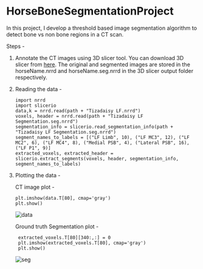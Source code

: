 # HorseBoneSegmentationProject

In this project, I develop a threshold based image segmentation algorithm to detect bone vs non bone regions in a CT scan. 

Steps - 

1. Annotate the CT images using 3D slicer tool. You can download 3D slicer from [here](https://download.slicer.org/). The original and segmented images are stored in the horseName.nrrd and horseName.seg.nrrd  in the 3D slicer output folder respectively.
2. Reading the data -
     ```
     import nrrd
     import slicerio
     data,k = nrrd.read(path + "Tizadaisy LF.nrrd")
     voxels, header = nrrd.read(path + "Tizadaisy LF Segmentation.seg.nrrd")
     segmentation_info = slicerio.read_segmentation_info(path + "Tizadaisy LF Segmentation.seg.nrrd")
     segment_names_to_labels = [("LF Limb", 10), ("LF MC3", 12), ("LF MC2", 6), ("LF MC4", 8), ("Medial PSB", 4), ("Lateral PSB", 16), ("LF P1", 9)]
     extracted_voxels, extracted_header = slicerio.extract_segments(voxels, header, segmentation_info, segment_names_to_labels)
     ```
3. Plotting the data -

   CT image plot -
   
   ```
   plt.imshow(data.T[80], cmap='gray')
   plt.show()
   ```
   ![data](https://github.com/anchit1704/HorseBoneSegmentationProject/assets/17884278/b13ce4a2-5b9e-4590-b90d-e35fca6dcdc7)

   Ground truth Segmentation plot -

   ```
    extracted_voxels.T[80][340:,:] = 0
    plt.imshow(extracted_voxels.T[80], cmap='gray')
    plt.show()
   ```
   ![seg](https://github.com/anchit1704/HorseBoneSegmentationProject/assets/17884278/5145471a-dc2a-4454-817e-527fba97381c)


   
